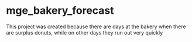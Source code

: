 # mge_bakery_forecast
This project was created because there are days at the bakery when there are surplus donuts, while on other days they run out very quickly
